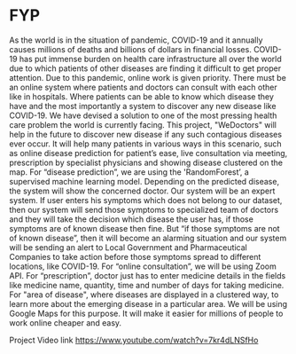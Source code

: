 # FYP
As the world is in the situation of pandemic, COVID-19 and it annually causes millions of deaths and billions of dollars in financial losses. COVID-19 has put immense burden on health care infrastructure all over the world due to which patients of other diseases are finding it difficult to get proper attention. Due to this pandemic, online work is given priority. There must be an online system where patients and doctors can consult with each other like in hospitals. Where patients can be able to know which disease they have and the most importantly a system to discover any new disease like COVID-19. We have devised a solution to one of the most pressing health care problem the world is currently facing. This project, "WeDoctors" will help in the future to discover new disease if any such contagious diseases ever occur. It will help many patients in various ways in this scenario, such as online disease prediction for patient’s ease, live consultation via meeting, prescription by specialist physicians and showing disease clustered on the map. For “disease prediction”, we are using the 'RandomForest’, a supervised machine learning model. Depending on the predicted disease, the system will show the concerned doctor. Our system will be an expert system. If user enters his symptoms which does not belong to our dataset, then our system will send those symptoms to specialized team of doctors and they will take the decision which disease the user has, if those symptoms are of known disease then fine. But “if those symptoms are not of known disease”, then it will become an alarming situation and our system will be sending an alert to Local Government and Pharmaceutical Companies to take action before those symptoms spread to different locations, like COVID-19. For “online consultation”, we will be using Zoom API. For “prescription”, doctor just has to enter medicine details in the fields like medicine name, quantity, time and number of days for taking medicine. For "area of disease", where diseases are displayed in a clustered way, to learn more about the emerging disease in a particular area. We will be using Google Maps for this purpose. It will make it easier for millions of people to work online cheaper and easy.

Project Video link
https://www.youtube.com/watch?v=7kr4dLNSfHo
